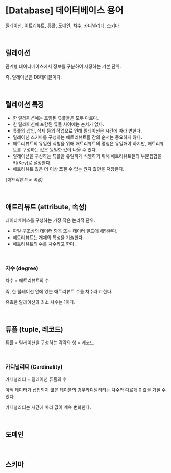 # [Database] 데이터베이스 용어 
릴레이션, 어트리뷰트, 튜플, 도메인, 차수, 카디널리티, 스키마 <br>

<br>

## 릴레이션

관계형 데이터베이스에서 정보를 구분하여 저장하는 기본 단위. <br>

즉, 릴레이션은 DB테이블이다.

<br>

## 릴레이션 특징

- 한 릴레이션에는 포함된 튜플들은 모두 다르다.
- 한 릴레이션에 포함된 튜플 사이에는 순서가 없다.
- 튜플의 삽입, 삭제 등의 작업으로 인해 릴레이션은 시간에 따라 변한다.
- 릴레이션 스키마를 구성하는 애트리뷰트들 간의 순서는 중요하지 않다.
- 애트리뷰트의 유일한 식별을 위해 애트리뷰트의 명칭은 유일해야 하지만, 애트리뷰트를 구성하는 값은 동일한 값이 나올 수 있다.
- 릴레이션을 구성하는 튜플을 유일하게 식별하기 위해 애트리뷰트들의 부분집합을 키(Key)로 설정한다.
- 애트리뷰트 값은 더 이상 쪼갤 수 없는 원자 값만을 저장한다.

*(애트리뷰트 = 속성)*

<br>

## 애트리뷰트 (attribute, 속성)

데이터베이스를 구성하는 가장 작은 논리적 단위. <br>

- 파일 구조상의 데이터 항목 또는 데이터 필드에 해당된다.
- 애트리뷰트는 개체의 특성을 기술한다.
- 애트리뷰트의 수를 차수라고 한다.

<br>

### 차수 (degree)

차수 = 애트리뷰트의 수 <br>

즉, 한 릴레이션 안에 있는 애트리뷰트 수를 차수라고 한다.

유효한 릴레이션의 최소 차수는 1이다.

<br>

## 튜플 (tuple, 레코드)

튜플 = 릴레이션을 구성하는 각각의 행 = 레코드

<br>

### 카디널리티 (Cardinality)

카디널리티 = 릴레이션 튜플의 수

아직 데이터가 삽입되지 않은 테이블의 경우카디널리티는 차수와 다르게 0 값을 가질 수 있다.

카디널리티는 시간에 따라 값이 계속 변화한다. 

<br>

## 도메인


<br>

## 스키마

<br>
